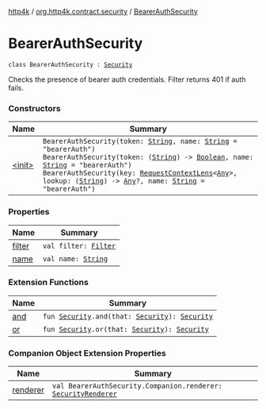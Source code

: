 [http4k](../../index.md) / [org.http4k.contract.security](../index.md) / [BearerAuthSecurity](./index.md)

# BearerAuthSecurity

`class BearerAuthSecurity : `[`Security`](../-security/index.md)

Checks the presence of bearer auth credentials. Filter returns 401 if auth fails.

### Constructors

| Name | Summary |
|---|---|
| [&lt;init&gt;](-init-.md) | `BearerAuthSecurity(token: `[`String`](https://kotlinlang.org/api/latest/jvm/stdlib/kotlin/-string/index.html)`, name: `[`String`](https://kotlinlang.org/api/latest/jvm/stdlib/kotlin/-string/index.html)` = "bearerAuth")`<br>`BearerAuthSecurity(token: (`[`String`](https://kotlinlang.org/api/latest/jvm/stdlib/kotlin/-string/index.html)`) -> `[`Boolean`](https://kotlinlang.org/api/latest/jvm/stdlib/kotlin/-boolean/index.html)`, name: `[`String`](https://kotlinlang.org/api/latest/jvm/stdlib/kotlin/-string/index.html)` = "bearerAuth")`<br>`BearerAuthSecurity(key: `[`RequestContextLens`](../../org.http4k.lens/-request-context-lens.md)`<`[`Any`](https://kotlinlang.org/api/latest/jvm/stdlib/kotlin/-any/index.html)`>, lookup: (`[`String`](https://kotlinlang.org/api/latest/jvm/stdlib/kotlin/-string/index.html)`) -> `[`Any`](https://kotlinlang.org/api/latest/jvm/stdlib/kotlin/-any/index.html)`?, name: `[`String`](https://kotlinlang.org/api/latest/jvm/stdlib/kotlin/-string/index.html)` = "bearerAuth")` |

### Properties

| Name | Summary |
|---|---|
| [filter](filter.md) | `val filter: `[`Filter`](../../org.http4k.core/-filter/index.md) |
| [name](name.md) | `val name: `[`String`](https://kotlinlang.org/api/latest/jvm/stdlib/kotlin/-string/index.html) |

### Extension Functions

| Name | Summary |
|---|---|
| [and](../and.md) | `fun `[`Security`](../-security/index.md)`.and(that: `[`Security`](../-security/index.md)`): `[`Security`](../-security/index.md) |
| [or](../or.md) | `fun `[`Security`](../-security/index.md)`.or(that: `[`Security`](../-security/index.md)`): `[`Security`](../-security/index.md) |

### Companion Object Extension Properties

| Name | Summary |
|---|---|
| [renderer](../../org.http4k.contract.openapi.v3/renderer.md) | `val BearerAuthSecurity.Companion.renderer: `[`SecurityRenderer`](../../org.http4k.contract.openapi/-security-renderer/index.md) |
